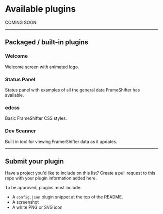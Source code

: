 # Available plugins

COMING SOON

---

## Packaged / built-in plugins

### Welcome

Welcome screen with animated logo.

### Status Panel

Status panel with examples of all the general data FrameShifter has available.

### edcss

Basic FrameShifter CSS styles.

### Dev Scanner

Built in tool for viewing FramerShifter data as it updates.

---

## Submit your plugin

Have a project you'd like to include on this list? Create a pull request to this repo with your plugin information added here.

To be approved, plugins must include:

- A `config.json` plugin snippet at the top of the README.
- A screenshot
- A white PNG or SVG icon
